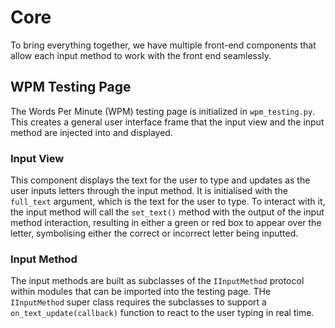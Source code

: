 # Core
To bring everything together, we have multiple front-end components that allow each input method to work with the front end seamlessly.

## WPM Testing Page
The Words Per Minute (WPM) testing page is initialized in `wpm_testing.py`. This creates a general user interface frame that the input view and the input method are injected into and displayed.

### Input View
This component displays the text for the user to type and updates as the user inputs letters through the input method. It is initialised with the `full_text` argument, which is the text for the user to type. To interact with it, the input method will call the `set_text()` method with the output of the input method interaction, resulting in either a green or red box to appear over the letter, symbolising either the correct or incorrect letter being inputted.

### Input Method
The input methods are built as subclasses of the `IInputMethod` protocol within modules that can be imported into the testing page. THe `IInputMethod` super class requires the subclasses to support a `on_text_update(callback)` function to react to the user typing in real time.

